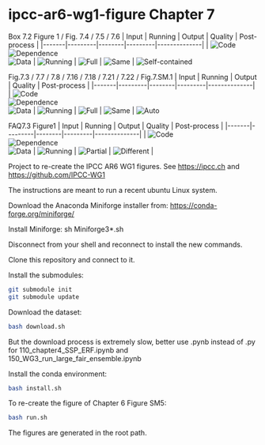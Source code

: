 # ipcc-ar6-wg1-figure Chapter 7

Box 7.2 Figure 1 / Fig. 7.4 / 7.5 / 7.6
| Input | Running | Output | Quality | Post-process |
|-------|---------|--------|---------|--------------|
| ![Code](https://img.shields.io/badge/Code-Complete-green) <br> ![Dependence](https://img.shields.io/badge/Dependence-Complete-green) <br> ![Data](https://img.shields.io/badge/Data-Complete-green) | ![Running](https://img.shields.io/badge/Running-green) | ![Full](https://img.shields.io/badge/1/1-Full-green) | ![Same](https://img.shields.io/badge/1/1-Same-green) | ![Self-contained](https://img.shields.io/badge/Self_contained-green)

Fig.7.3 / 7.7 / 7.8 / 7.16 / 7.18 / 7.21 / 7.22 / Fig.7.SM.1
| Input | Running | Output | Quality | Post-process |
|-------|---------|--------|---------|--------------|
| ![Code](https://img.shields.io/badge/Code-Complete-green) <br> ![Dependence](https://img.shields.io/badge/Dependence-Complete-green) <br> ![Data](https://img.shields.io/badge/Data-Complete-green) | ![Running](https://img.shields.io/badge/Running-green) | ![Full](https://img.shields.io/badge/1/1-Full-green) | ![Same](https://img.shields.io/badge/1/1-Same-green) | ![Auto](https://img.shields.io/badge/Auto-orange)

FAQ7.3 Figure1 
| Input | Running | Output | Quality | Post-process |
|-------|---------|--------|---------|--------------|
| ![Code](https://img.shields.io/badge/Code-Complete-green) <br> ![Dependence](https://img.shields.io/badge/Dependence-Complete-green) <br> ![Data](https://img.shields.io/badge/Data-Complete-green) | ![Running](https://img.shields.io/badge/Running-green) | ![Partial](https://img.shields.io/badge/2/1-Partial-orange) | ![Different](https://img.shields.io/badge/2/1-DIfferent-red) | 

Project to re-create the IPCC AR6 WG1 figures. See https://ipcc.ch and https://github.com/IPCC-WG1

The instructions are meant to run a recent ubuntu Linux system.

Download the Anaconda Miniforge installer from:
https://conda-forge.org/miniforge/

Install Miniforge:
sh Miniforge3*.sh

Disconnect from your shell and reconnect to install the new commands.

Clone this repository and connect to it.

Install the submodules:
```sh
git submodule init
git submodule update
```

Download the dataset:

```sh
bash download.sh
```

But the download process is extremely slow, better use .pynb instead of .py for 110_chapter4_SSP_ERF.ipynb and 150_WG3_run_large_fair_ensemble.ipynb

Install the conda environment:

```sh
bash install.sh
```

To re-create the figure of Chapter 6 Figure SM5:

```sh
bash run.sh
```

The figures are generated in the root path.

